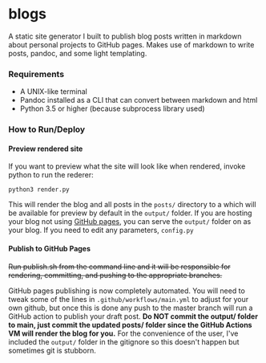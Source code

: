 # blogs

A static site generator I built to publish blog posts written in markdown about personal projects to GitHub pages. Makes use of markdown to write posts, pandoc, and some light templating.

### Requirements

- A UNIX-like terminal
- Pandoc installed as a CLI that can convert between markdown and html
- Python 3.5 or higher (because subprocess library used)

### How to Run/Deploy

#### Preview rendered site

If you want to preview what the site will look like when rendered, invoke python to run the rederer:

``` 
python3 render.py
```

This will render the blog and all posts in the `posts/` directory to a which will be available for preview by default in the `output/` folder. If you are hosting your blog not using <a href="https://pages.github.com/">GitHub pages</a>, you can serve the `output/` folder on as your blog. If you need to edit any parameters, `config.py`


#### Publish to GitHub Pages

~~Run publish.sh from the command line and it will be responsible for rendering, committing, and pushing to the appropriate branches.~~

GitHub pages publishing is now completely automated. You will need to tweak some of the lines in `.github/workflows/main.yml` to adjust for your own github, but once this is done any push to the master branch will run a GitHub action to publish your draft post. **Do NOT commit the output/ folder to main, just commit the updated posts/ folder since the GitHub Actions VM will render the blog for you.** For the convenience of the user, I've included the `output/` folder in the gitignore so this doesn't happen but sometimes git is stubborn.